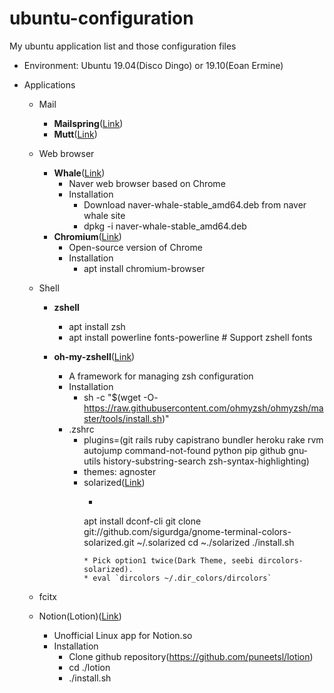 # ubuntu-configuration

My ubuntu application list and those configuration files

* Environment: Ubuntu 19.04(Disco Dingo) or 19.10(Eoan Ermine)
* Applications

  * Mail
    * **Mailspring**([Link](https://www.getmailspring.com))
    * **Mutt**([Link](http://www.mutt.org))

  * Web browser
    * **Whale**([Link](https://whale.naver.com/ko))
      * Naver web browser based on Chrome
      * Installation
      	* Download naver-whale-stable_amd64.deb from naver whale site
      	* dpkg -i naver-whale-stable_amd64.deb
    * **Chromium**([Link](https://www.chromium.org))
      * Open-source version of Chrome
      * Installation
      	* apt install chromium-browser

  * Shell
    * **zshell**
      * apt install zsh
      * apt install powerline fonts-powerline # Support zshell fonts
      
    * **oh-my-zshell**([Link](https://github.com/ohmyzsh/ohmyzsh#getting-started))
      * A framework for managing zsh configuration
      * Installation
        * sh -c "$(wget -O- https://raw.githubusercontent.com/ohmyzsh/ohmyzsh/master/tools/install.sh)"
      * .zshrc
        * plugins=(git rails ruby capistrano bundler heroku rake rvm autojump command-not-found python pip github gnu-utils history-substring-search zsh-syntax-highlighting)
        * themes: agnoster
        * solarized([Link](https://gist.github.com/renshuki/3cf3de6e7f00fa7e744a))
          * ```bash
          apt install dconf-cli
          git clone git://github.com/sigurdga/gnome-terminal-colors-solarized.git ~/.solarized
          cd ~./solarized
          ./install.sh
          ```
          * Pick option1 twice(Dark Theme, seebi dircolors-solarized).
          * eval `dircolors ~/.dir_colors/dircolors`

  * fcitx

  * Notion(Lotion)([Link](https://github.com/puneetsl/lotion))
    * Unofficial Linux app for Notion.so
    * Installation
      * Clone github repository(https://github.com/puneetsl/lotion)
      * cd ./lotion
      * ./install.sh

